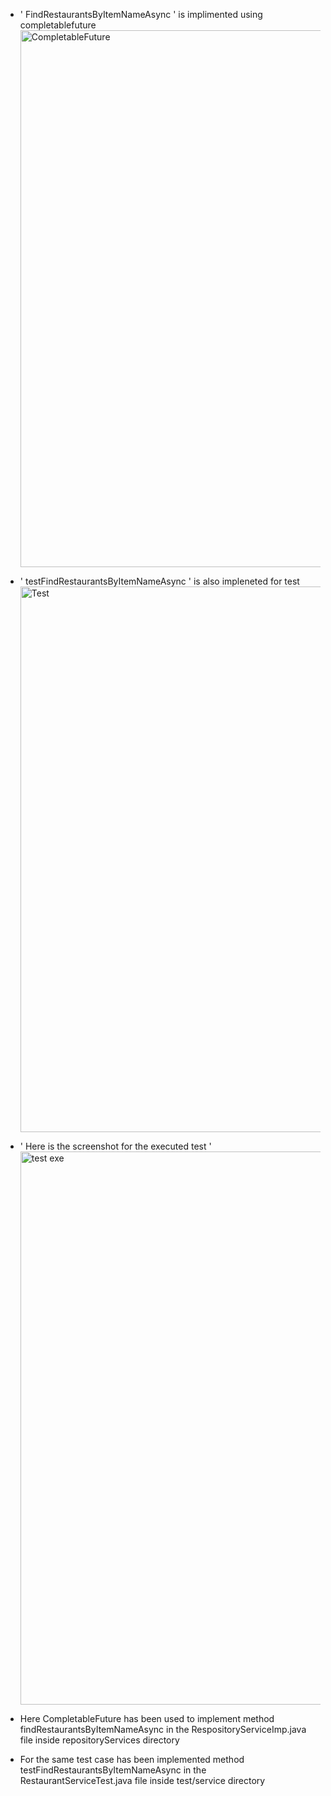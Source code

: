 - ' FindRestaurantsByItemNameAsync ' is implimented using completablefuture <img width="859" alt="CompletableFuture" src="https://github.com/user-attachments/assets/3b8c1151-053e-41d8-b518-abf905534feb">
- ' testFindRestaurantsByItemNameAsync ' is also impleneted for test<img width="873" alt="Test" src="https://github.com/user-attachments/assets/eb0296ae-96a1-405f-bf13-d2d5ff5e7d32">
- ' Here is the screenshot for the executed test ' <img width="885" alt="test exe" src="https://github.com/user-attachments/assets/1fc0dae1-aa57-490c-a6bb-e02c4e73a50c">

- Here CompletableFuture has been used to implement method findRestaurantsByItemNameAsync in the RespositoryServiceImp.java file inside repositoryServices directory
- For the same test case has been implemented method testFindRestaurantsByItemNameAsync in the RestaurantServiceTest.java file inside test/service directory
